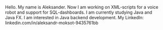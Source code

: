 Hello. My name is Aleksander. 
Now I am working on XML-scripts for a voice robot and support for SQL-dashboards. 
I am currently studying Java and Java FX. 
I am interested in Java backend development. 
My LinkedIn: linkedin.com/in/aleksandr-moksot-9435761bb
